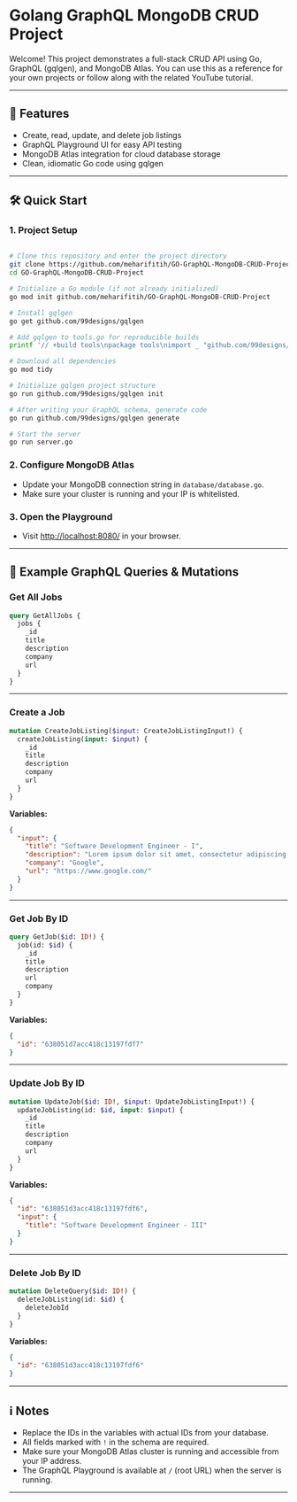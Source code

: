 

# Golang GraphQL MongoDB CRUD Project

Welcome! This project demonstrates a full-stack CRUD API using Go, GraphQL (gqlgen), and MongoDB Atlas. You can use this as a reference for your own projects or follow along with the related YouTube tutorial.

---

## 🚀 Features
- Create, read, update, and delete job listings
- GraphQL Playground UI for easy API testing
- MongoDB Atlas integration for cloud database storage
- Clean, idiomatic Go code using gqlgen

---

## 🛠️ Quick Start

### 1. Project Setup

```sh

# Clone this repository and enter the project directory
git clone https://github.com/meharifitih/GO-GraphQL-MongoDB-CRUD-Project.git
cd GO-GraphQL-MongoDB-CRUD-Project

# Initialize a Go module (if not already initialized)
go mod init github.com/meharifitih/GO-GraphQL-MongoDB-CRUD-Project

# Install gqlgen
go get github.com/99designs/gqlgen

# Add gqlgen to tools.go for reproducible builds
printf '// +build tools\npackage tools\nimport _ "github.com/99designs/gqlgen"' | gofmt > tools.go

# Download all dependencies
go mod tidy

# Initialize gqlgen project structure
go run github.com/99designs/gqlgen init

# After writing your GraphQL schema, generate code
go run github.com/99designs/gqlgen generate

# Start the server
go run server.go
```

### 2. Configure MongoDB Atlas
- Update your MongoDB connection string in `database/database.go`.
- Make sure your cluster is running and your IP is whitelisted.

### 3. Open the Playground
- Visit [http://localhost:8080/](http://localhost:8080/) in your browser.

---

## 🧪 Example GraphQL Queries & Mutations

### Get All Jobs
```graphql
query GetAllJobs {
  jobs {
    _id
    title
    description
    company
    url
  }
}
```

---

### Create a Job
```graphql
mutation CreateJobListing($input: CreateJobListingInput!) {
  createJobListing(input: $input) {
    _id
    title
    description
    company
    url
  }
}
```
**Variables:**
```json
{
  "input": {
    "title": "Software Development Engineer - I",
    "description": "Lorem ipsum dolor sit amet, consectetur adipiscing elit, sed do eiusmod tempor incididunt",
    "company": "Google",
    "url": "https://www.google.com/"
  }
}
```

---

### Get Job By ID
```graphql
query GetJob($id: ID!) {
  job(id: $id) {
    _id
    title
    description
    url
    company
  }
}
```
**Variables:**
```json
{
  "id": "638051d7acc418c13197fdf7"
}
```

---

### Update Job By ID
```graphql
mutation UpdateJob($id: ID!, $input: UpdateJobListingInput!) {
  updateJobListing(id: $id, input: $input) {
    _id
    title
    description
    company
    url
  }
}
```
**Variables:**
```json
{
  "id": "638051d3acc418c13197fdf6",
  "input": {
    "title": "Software Development Engineer - III"
  }
}
```

---

### Delete Job By ID
```graphql
mutation DeleteQuery($id: ID!) {
  deleteJobListing(id: $id) {
    deleteJobId
  }
}
```
**Variables:**
```json
{
  "id": "638051d3acc418c13197fdf6"
}
```

---

## ℹ️ Notes
- Replace the IDs in the variables with actual IDs from your database.
- All fields marked with `!` in the schema are required.
- Make sure your MongoDB Atlas cluster is running and accessible from your IP address.
- The GraphQL Playground is available at `/` (root URL) when the server is running.

---

